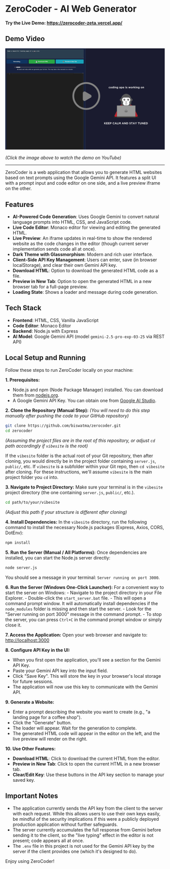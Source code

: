 # ZeroCoder - AI Web Generator

**Try the Live Demo: <a href="https://zerocoder-zeta.vercel.app/" target="_blank" rel="noopener noreferrer">https://zerocoder-zeta.vercel.app/</a>**

## Demo Video

[![ZeroCoder Demo Video](./public/zerocoder-overlay.png)](https://youtu.be/J0zxpeXcN9M)

*(Click the image above to watch the demo on YouTube)*


---

ZeroCoder is a web application that allows you to generate HTML websites based on text prompts using the Google Gemini API. It features a split UI with a prompt input and code editor on one side, and a live preview iframe on the other.

## Features

-   **AI-Powered Code Generation**: Uses Google Gemini to convert natural language prompts into HTML, CSS, and JavaScript code.
-   **Live Code Editor**: Monaco editor for viewing and editing the generated HTML.
-   **Live Preview**: An iframe updates in real-time to show the rendered website as the code changes in the editor (though current server implementation sends code all at once).
-   **Dark Theme with Glassmorphism**: Modern and rich user interface.
-   **Client-Side API Key Management**: Users can enter, save (in browser localStorage), and clear their own Gemini API key.
-   **Download HTML**: Option to download the generated HTML code as a file.
-   **Preview in New Tab**: Option to open the generated HTML in a new browser tab for a full-page preview.
-   **Loading State**: Shows a loader and message during code generation.

## Tech Stack

-   **Frontend**: HTML, CSS, Vanilla JavaScript
-   **Code Editor**: Monaco Editor
-   **Backend**: Node.js with Express
-   **AI Model**: Google Gemini API (model `gemini-2.5-pro-exp-03-25` via REST API)

## Local Setup and Running

Follow these steps to run ZeroCoder locally on your machine:

**1. Prerequisites:**
   - Node.js and npm (Node Package Manager) installed. You can download them from [nodejs.org](https://nodejs.org/).
   - A Google Gemini API Key. You can obtain one from [Google AI Studio](https://aistudio.google.com/apikey).

**2. Clone the Repository (Manual Step):**
   *(You will need to do this step manually after pushing the code to your GitHub repository)*
   ```bash
   git clone https://github.com/biswatma/zerocoder.git
   cd zerocoder 
   ```
   *(Assuming the project files are in the root of this repository, or adjust `cd` path accordingly if `vibesite` is the root)*
   
   If the `vibesite` folder is the actual root of your Git repository, then after cloning, you would directly be in the project folder containing `server.js`, `public/`, etc. If `vibesite` is a subfolder within your Git repo, then `cd vibesite` after cloning. For these instructions, we'll assume `vibesite` is the main project folder you `cd` into.

**3. Navigate to Project Directory:**
   Make sure your terminal is in the `vibesite` project directory (the one containing `server.js`, `public/`, etc.).
   ```bash
   cd path/to/your/vibesite 
   ```
   *(Adjust this path if your structure is different after cloning)*

**4. Install Dependencies:**
   In the `vibesite` directory, run the following command to install the necessary Node.js packages (Express, Axios, CORS, DotEnv):
   ```bash
   npm install
   ```

**5. Run the Server (Manual / All Platforms):**
   Once dependencies are installed, you can start the Node.js server directly:
   ```bash
   node server.js
   ```
   You should see a message in your terminal: `Server running on port 3000`.

**6. Run the Server (Windows One-Click Launcher):**
   For a convenient way to start the server on Windows:
      - Navigate to the project directory in your File Explorer.
      - Double-click the `start_server.bat` file.
      - This will open a command prompt window. It will automatically install dependencies if the `node_modules` folder is missing and then start the server.
      - Look for the "Server running on port 3000" message in the command prompt.
      - To stop the server, you can press `Ctrl+C` in the command prompt window or simply close it.

**7. Access the Application:**
   Open your web browser and navigate to:
   [http://localhost:3000](http://localhost:3000)

**8. Configure API Key in the UI:**
   - When you first open the application, you'll see a section for the Gemini API Key.
   - Paste your Gemini API key into the input field.
   - Click "Save Key". This will store the key in your browser's local storage for future sessions.
   - The application will now use this key to communicate with the Gemini API.

**9. Generate a Website:**
   - Enter a prompt describing the website you want to create (e.g., "a landing page for a coffee shop").
   - Click the "Generate" button.
   - The loader will appear. Wait for the generation to complete.
   - The generated HTML code will appear in the editor on the left, and the live preview will render on the right.

**10. Use Other Features:**
   - **Download HTML**: Click to download the current HTML from the editor.
   - **Preview in New Tab**: Click to open the current HTML in a new browser tab.
   - **Clear/Edit Key**: Use these buttons in the API key section to manage your saved key.

## Important Notes

-   The application currently sends the API key from the client to the server with each request. While this allows users to use their own keys easily, be mindful of the security implications if this were a publicly deployed production application without further safeguards.
-   The server currently accumulates the full response from Gemini before sending it to the client, so the "live typing" effect in the editor is not present; code appears all at once.
-   The `.env` file in this project is not used for the Gemini API key by the server if the client provides one (which it's designed to do).

Enjoy using ZeroCoder!
